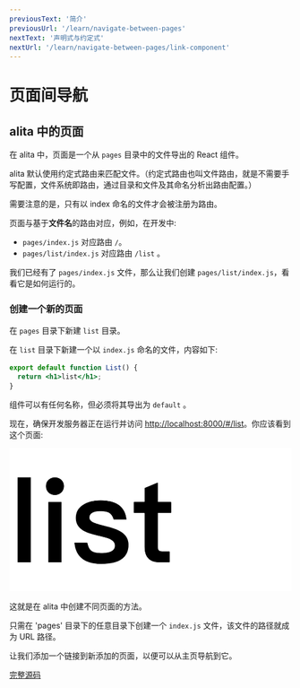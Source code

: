 ```yaml
---
previousText: '简介'
previousUrl: '/learn/navigate-between-pages'
nextText: '声明式与约定式'
nextUrl: '/learn/navigate-between-pages/link-component'
---
```


# 页面间导航

## alita 中的页面

在 alita 中，页面是一个从 `pages` 目录中的文件导出的 React 组件。

alita 默认使用约定式路由来匹配文件。（约定式路由也叫文件路由，就是不需要手写配置，文件系统即路由，通过目录和文件及其命名分析出路由配置。）

需要注意的是，只有以 index 命名的文件才会被注册为路由。

页面与基于**文件名**的路由对应，例如，在开发中:

- `pages/index.js` 对应路由 `/`。
- `pages/list/index.js` 对应路由 `/list` 。

我们已经有了 `pages/index.js` 文件，那么让我们创建 `pages/list/index.js`，看看它是如何运行的。

### 创建一个新的页面

在 `pages` 目录下新建 `list` 目录。

在 `list` 目录下新建一个以 `index.js` 命名的文件，内容如下:

```jsx
export default function List() {
  return <h1>list</h1>;
}
```

组件可以有任何名称，但必须将其导出为 `default` 。

现在，确保开发服务器正在运行并访问 [http://localhost:8000/#/list](http://localhost:8000/#/list)。你应该看到这个页面:

![pages list](../../../assets/learn/create-alita-app/pages-list.png)

这就是在 alita 中创建不同页面的方法。

只需在 'pages' 目录下的任意目录下创建一个 `index.js` 文件，该文件的路径就成为 URL 路径。

让我们添加一个链接到新添加的页面，以便可以从主页导航到它。

[完整源码](https://github.com/alitajs/learn-alita-demo/tree/step3-navigate-between-pages-pages-in-alita)
